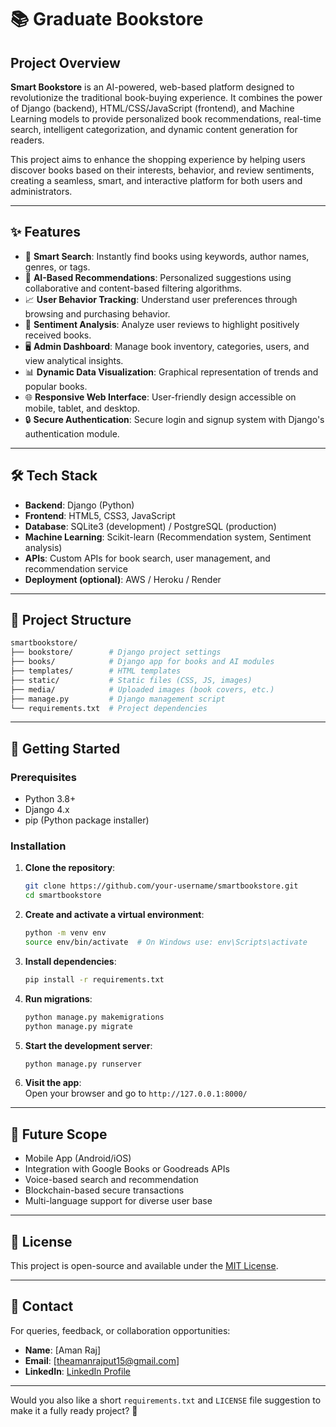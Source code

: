 # 📚 Graduate Bookstore

## Project Overview
**Smart Bookstore** is an AI-powered, web-based platform designed to revolutionize the traditional book-buying experience. It combines the power of Django (backend), HTML/CSS/JavaScript (frontend), and Machine Learning models to provide personalized book recommendations, real-time search, intelligent categorization, and dynamic content generation for readers.

This project aims to enhance the shopping experience by helping users discover books based on their interests, behavior, and review sentiments, creating a seamless, smart, and interactive platform for both users and administrators.

---

## ✨ Features
- 🔎 **Smart Search**: Instantly find books using keywords, author names, genres, or tags.
- 📖 **AI-Based Recommendations**: Personalized suggestions using collaborative and content-based filtering algorithms.
- 📈 **User Behavior Tracking**: Understand user preferences through browsing and purchasing behavior.
- 🧠 **Sentiment Analysis**: Analyze user reviews to highlight positively received books.
- 🖥️ **Admin Dashboard**: Manage book inventory, categories, users, and view analytical insights.
- 📊 **Dynamic Data Visualization**: Graphical representation of trends and popular books.
- 🌐 **Responsive Web Interface**: User-friendly design accessible on mobile, tablet, and desktop.
- 🔒 **Secure Authentication**: Secure login and signup system with Django's authentication module.

---

## 🛠️ Tech Stack
- **Backend**: Django (Python)
- **Frontend**: HTML5, CSS3, JavaScript
- **Database**: SQLite3 (development) / PostgreSQL (production)
- **Machine Learning**: Scikit-learn (Recommendation system, Sentiment analysis)
- **APIs**: Custom APIs for book search, user management, and recommendation service
- **Deployment (optional)**: AWS / Heroku / Render

---

## 🧩 Project Structure
```bash
smartbookstore/
├── bookstore/        # Django project settings
├── books/            # Django app for books and AI modules
├── templates/        # HTML templates
├── static/           # Static files (CSS, JS, images)
├── media/            # Uploaded images (book covers, etc.)
├── manage.py         # Django management script
└── requirements.txt  # Project dependencies
```

---

## 🚀 Getting Started

### Prerequisites
- Python 3.8+
- Django 4.x
- pip (Python package installer)

### Installation
1. **Clone the repository**:
   ```bash
   git clone https://github.com/your-username/smartbookstore.git
   cd smartbookstore
   ```

2. **Create and activate a virtual environment**:
   ```bash
   python -m venv env
   source env/bin/activate  # On Windows use: env\Scripts\activate
   ```

3. **Install dependencies**:
   ```bash
   pip install -r requirements.txt
   ```

4. **Run migrations**:
   ```bash
   python manage.py makemigrations
   python manage.py migrate
   ```

5. **Start the development server**:
   ```bash
   python manage.py runserver
   ```

6. **Visit the app**:  
   Open your browser and go to `http://127.0.0.1:8000/`

---

<!--
## 📸 Screenshots
| Home Page | Book Details | Recommendations |
| :---: | :---: | :---: |
| ![Home Page](screenshots/home.png) | ![Book Details](screenshots/details.png) | ![Recommendations](screenshots/recommendations.png) |
```
---
-->
## 🎯 Future Scope
- Mobile App (Android/iOS)
- Integration with Google Books or Goodreads APIs
- Voice-based search and recommendation
- Blockchain-based secure transactions
- Multi-language support for diverse user base

---

## 📜 License
This project is open-source and available under the [MIT License](LICENSE).

---

## 🤝 Contact
For queries, feedback, or collaboration opportunities:

- **Name**: [Aman Raj]
- **Email**: [theamanrajput15@gmail.com]
- **LinkedIn**: [LinkedIn Profile](https://www.linkedin.com/theamanrajput)

---

Would you also like a short `requirements.txt` and `LICENSE` file suggestion to make it a fully ready project? 🚀
